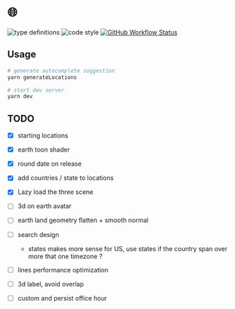 # 🌐

![type definitions](https://img.shields.io/npm/types/typescript?style=flat-square)
![code style](https://img.shields.io/badge/code_style-prettier-ff69b4.svg?style=flat-square)
[![GitHub Workflow Status](https://img.shields.io/github/workflow/status/platane/my-scattered-team/test?label=test&style=flat-square)](https://github.com/Platane/my-scattered-team/actions/workflows/main.yml)

## Usage

```sh
# generate autocomplete suggestion
yarn generateLocations

# start dev server
yarn dev
```

## TODO

- [x] starting locations
- [x] earth toon shader
- [x] round date on release
- [x] add countries / state to locations
- [x] Lazy load the three scene

- [ ] 3d on earth avatar
- [ ] earth land geometry flatten + smooth normal
- [ ] search design

  - states makes more sense for US, use states if the country span over more that one timezone ?

- [ ] lines performance optimization
- [ ] 3d label, avoid overlap
- [ ] custom and persist office hour
